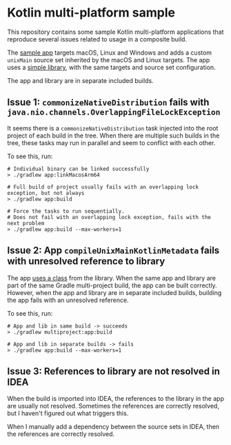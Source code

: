 # Kotlin multi-platform sample

This repository contains some sample Kotlin multi-platform applications that reproduce several issues related to
usage in a composite build.

The [sample app](app/build.gradle.kts) targets macOS, Linux and Windows and adds a custom `unixMain` source set inherited 
by the macOS and Linux targets.
The app uses a [simple library](lib/build.gradle.kts), with the same targets and source set configuration.

The app and library are in separate included builds.

## Issue 1: `commonizeNativeDistribution` fails with `java.nio.channels.OverlappingFileLockException`

It seems there is a `commonizeNativeDistribution` task injected into the root project of each build in the tree.
When there are multiple such builds in the tree, these tasks may run in parallel and seem to conflict with each other.

To see this, run:

```shell
# Individual binary can be linked successfully
> ./gradlew app:linkMacosArm64

# Full build of project usually fails with an overlapping lock exception, but not always
> ./gradlew app:build

# Force the tasks to run sequentially.
# Does not fail with an overlapping lock exception, fails with the next problem
> ./gradlew app:build --max-workers=1
```

## Issue 2: App `compileUnixMainKotlinMetadata` fails with unresolved reference to library

The app [uses a class](app/src/unixMain/kotlin/App.kt#L2) from the library.
When the same app and library are part of the same Gradle multi-project build, the app can be built correctly.
However, when the app and library are in separate included builds, building the app fails with an unresolved reference.

To see this, run:

```shell
# App and lib in same build -> succeeds
> ./gradlew multiproject:app:build

# App and lib in separate builds -> fails
> ./gradlew app:build --max-workers=1
```

## Issue 3: References to library are not resolved in IDEA

When the build is imported into IDEA, the references to the library in the app are usually not resolved.
Sometimes the references are correctly resolved, but I haven't figured out what triggers this.

When I manually add a dependency between the source sets in IDEA, then the references are correctly resolved.
